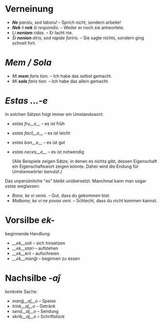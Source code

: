 # Verneinung

- *__Ne__ parolu, sed laboru!*               – Sprich nicht, sondern arbeite!
- *__Nek__ li __nek__ ŝi respondis.*             – Weder er noch sie antwortete.
- *Li __neniam__ ridas.*                     – Er lacht nie.
- *Ŝi __nenion__ diris, sed rapide foriris.* – Sie sagte nichts, sondern ging schnell fort.


# *Mem / Sola*

- *Mi __mem__ faris tion.*  – Ich habe das selbst gemacht.
- *Mi __sola__ faris tion.* – Ich habe das allein gemacht.


# *Estas …-e*

In solchen Sätzen folgt immer ein Umstandswort:

- *estas fru__e__*   – es ist früh
- *estas facil__e__* – es ist leicht
- *estas bon__e__*   – es ist gut
- *estas neces__e__* – es ist notwendig
  
  (Alle Beispiele zeigen Sätze, in denen es nichts gibt, dessen Eigenschaft ein Eigenschaftswort zeigen könnte. Daher wird die Endung für Umstanswörter benutzt.)

Das unpersönliche "es" bleibt unübersetzt. Manchmal kann man sogar *estas* weglassen:

- *Bone, ke vi venis.*            – Gut, dass du gekommen bist.
- *Malbone, ke vi ne povas veni.* – Schlecht, dass du nicht kommen kannst.

 

# Vorsilbe *ek-*

beginnende Handlung:

- *__ek__sidi*  – sich hinsetzen
- *__ek__stari* – aufstehen
- *__ek__krii*  – aufschreien
- *__ek__manĝi* – beginnen zu essen
 

# Nachsilbe *-aĵ*

konkrete Sache:

- *manĝ__aĵ__o*  – Speise
- *trink__aĵ__o* – Getränk
- *send__aĵ__o*  – Sendung
- *skrib__aĵ__o* – Schriftstück
 
